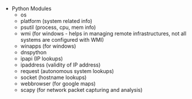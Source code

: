 - Python Modules
  - os 
  - platform (system related info)
  - psutil (process, cpu, mem info)
  - wmi (for windows - helps in managing remote infrastructures, not all systems are configured with WMI)
  - winapps (for windows)
  - dnspython
  - ipapi (IP lookups)
  - ipaddress (validity of IP address)
  - request (autonomous system lookups)
  - socket (hostname lookups)
  - webbrowser (for google maps)
  - scapy (for network packet capturing and analysis)
